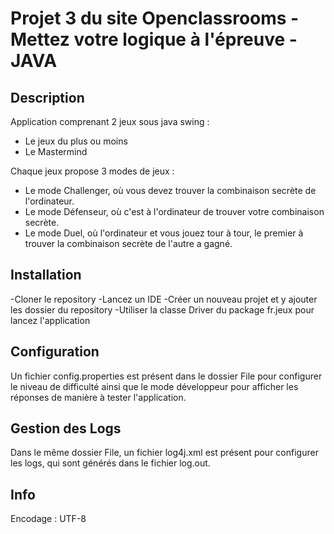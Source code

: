 # Projet 3 du site Openclassrooms - Mettez votre logique à l'épreuve - JAVA

## Description

Application comprenant 2 jeux sous java swing :
- Le jeux du plus ou moins
- Le Mastermind

Chaque jeux propose 3 modes de jeux :
- Le mode Challenger, où vous devez trouver la combinaison secrète de l'ordinateur.
- Le mode Défenseur, où c'est à l'ordinateur de trouver votre combinaison secrète.
- Le mode Duel, où l'ordinateur et vous jouez tour à tour,
le premier à trouver la combinaison secrète de l'autre a gagné.

## Installation
-Cloner le repository
-Lancez un IDE
-Créer un nouveau projet et y ajouter les dossier du repository
-Utiliser la classe Driver du package fr.jeux pour lancez l'application

## Configuration

Un fichier config.properties est présent dans le dossier File pour configurer le niveau de difficulté
ainsi que le mode développeur pour afficher les réponses de manière à tester l'application.

## Gestion des Logs

Dans le même dossier File, un fichier log4j.xml est présent pour configurer les logs,
qui sont générés dans le fichier log.out.

## Info

Encodage : UTF-8
